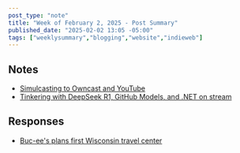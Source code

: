 ```yaml
---
post_type: "note" 
title: "Week of February 2, 2025 - Post Summary"
published_date: "2025-02-02 13:05 -05:00"
tags: ["weeklysummary","blogging","website","indieweb"]
---
```

    
## Notes

- [Simulcasting to Owncast and YouTube](/notes/owncast-simulcast-youtube)
- [Tinkering with DeepSeek R1, GitHub Models, and .NET on stream](/notes/tinkering-deepseek-r1-dotnet-github-models)
    
## Responses

- [Buc-ee's plans first Wisconsin travel center](/responses/bucees-wisconsin)
        
    